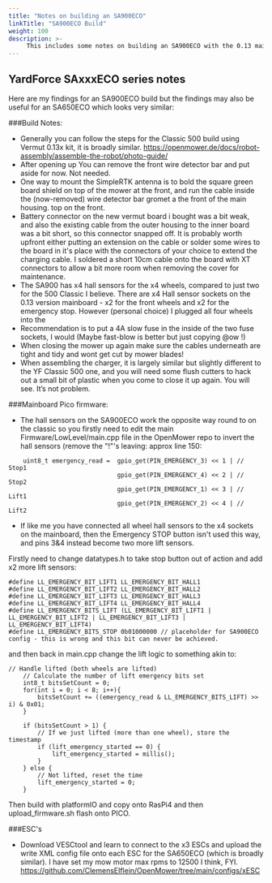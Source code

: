 ```yaml
---
title: "Notes on building an SA900ECO"
linkTitle: "SA900ECO Build"
weight: 100
description: >-
     This includes some notes on building an SA900ECO with the 0.13 mainboard from Vermut's shop.
---
```


## YardForce SAxxxECO series notes


Here are my findings for an SA900ECO build but the findings may also be useful for an SA650ECO which looks very similar:

###Build Notes:
- Generally you can follow the steps for the Classic 500 build using Vermut 0.13x kit, it is broadly similar. https://openmower.de/docs/robot-assembly/assemble-the-robot/photo-guide/
- After opening up You can remove the front wire detector bar and put aside for now. Not needed.
- One way to mount the SimpleRTK antenna is to bold the square green board shield on top of the mower at the front, and run the cable inside the (now-removed) wire detector bar gromet a the front of the main housing. top on the front.
- Battery connector on the new vermut board i bought was a bit weak, and also the existing cable from the outer housing to the inner board was a bit short, so this connector snapped off.  It is probably worth upfront either putting an extension on the cable or solder some wires to the board in it's place with the connectors of your choice to extend the charging cable. I soldered a short 10cm cable onto the board with XT connectors to allow a bit more room when removing the cover for maintenance.
- The SA900 has x4 hall sensors for the x4 wheels, compared to just two for the 500 Classic I believe.  There are x4 Hall sensor sockets on the 0.13 version mainboard - x2 for the front wheels and x2 for the emergency stop.  However (personal choice) I plugged all four wheels into the
- Recommendation is to put a 4A slow fuse in the inside of the two fuse sockets, I would (Maybe fast-blow is better but just copying @ow !)
- When closing the mower up again make sure the cables underneath are tight and tidy and wont get cut by mower blades!
- When assembling the charger, it is largely similar but slightly different to the YF Classic 500 one, and you will need some flush cutters to hack out a small bit of plastic when you come to close it up again. You will see.  It’s not problem.


###Mainboard Pico firmware:
- The hall sensors on the SA900ECO work the opposite way round to on the classic so you firstly need to edit the main Firmware/LowLevel/main.cpp file in the OpenMower repo to invert the hall sensors (remove the "!"'s leaving: approx line 150:
```
    uint8_t emergency_read =  gpio_get(PIN_EMERGENCY_3) << 1 | // Stop1
                              gpio_get(PIN_EMERGENCY_4) << 2 | // Stop2
                              gpio_get(PIN_EMERGENCY_1) << 3 | // Lift1
                              gpio_get(PIN_EMERGENCY_2) << 4 | // Lift2
```
- If like me you have connected all wheel hall sensors to the x4 sockets on the mainboard, then the Emergency STOP button isn't used this way, and pins 3&4 instead become two more lift sensors.

Firstly need to change datatypes.h to take stop button out of action and add x2 more lift sensors:
```
#define LL_EMERGENCY_BIT_LIFT1 LL_EMERGENCY_BIT_HALL1
#define LL_EMERGENCY_BIT_LIFT2 LL_EMERGENCY_BIT_HALL2
#define LL_EMERGENCY_BIT_LIFT3 LL_EMERGENCY_BIT_HALL3
#define LL_EMERGENCY_BIT_LIFT4 LL_EMERGENCY_BIT_HALL4
#define LL_EMERGENCY_BITS_LIFT (LL_EMERGENCY_BIT_LIFT1 | LL_EMERGENCY_BIT_LIFT2 | LL_EMERGENCY_BIT_LIFT3 | LL_EMERGENCY_BIT_LIFT4)
#define LL_EMERGENCY_BITS_STOP 0b01000000 // placeholder for SA900ECO config - this is wrong and this bit can never be achieved.
```
and then back in main.cpp change the lift logic to something akin to:
```
// Handle lifted (both wheels are lifted)
    // Calculate the number of lift emergency bits set
    int8_t bitsSetCount = 0; 
    for(int i = 0; i < 8; i++){
        bitsSetCount += ((emergency_read & LL_EMERGENCY_BITS_LIFT) >> i) & 0x01;
    }

    if (bitsSetCount > 1) {
        // If we just lifted (more than one wheel), store the timestamp
        if (lift_emergency_started == 0) {
            lift_emergency_started = millis();
        }
    } else {
        // Not lifted, reset the time
        lift_emergency_started = 0;
    }
```

Then build with platformIO and copy onto RasPi4 and then upload_firmware.sh flash onto PICO.


###ESC's

- Download VESCtool and learn to connect to the x3 ESCs and upload the write XML config file onto each ESC for the SA650ECO (which is broadly similar).  I have set my mow motor max rpms to 12500 I think, FYI.  https://github.com/ClemensElflein/OpenMower/tree/main/configs/xESC
